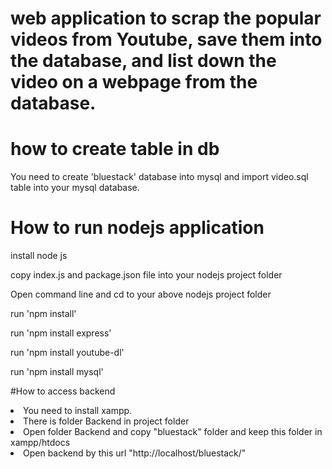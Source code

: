 <h1>web application to scrap the popular videos from Youtube, save them into the database, and list down the video on a webpage from the database.</h1>


# how to create table in db
You need to create 'bluestack' database into mysql and import video.sql table into your mysql database.

# How to run nodejs application
<p>install node js</p>
<p>copy index.js and package.json file into your nodejs project folder</p>
<p>Open command line and cd to your above nodejs project folder</p>
<p>run 'npm install'</p>
<p>run 'npm install express'</p>
<p>run 'npm install youtube-dl'</p>
<p>run 'npm install mysql'</p>

#How to access backend
<li>You need to install xampp.</li>
<li>There is folder Backend in project folder</li>
<li>Open folder Backend and copy "bluestack" folder and keep this folder in xampp/htdocs</li>
<li>Open backend by this url "http://localhost/bluestack/"</li>




